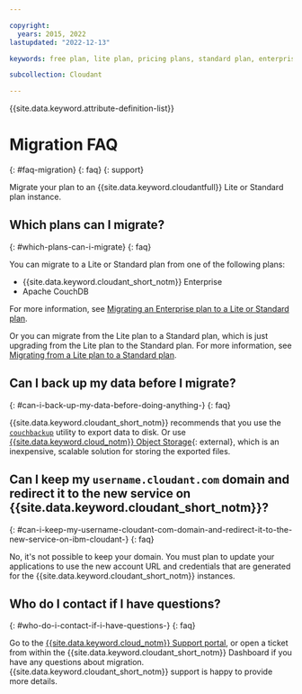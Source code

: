 ```yaml
---

copyright:
  years: 2015, 2022
lastupdated: "2022-12-13"

keywords: free plan, lite plan, pricing plans, standard plan, enterprise plan, backup, support

subcollection: Cloudant

---
```


{{site.data.keyword.attribute-definition-list}}

# Migration FAQ
{: #faq-migration}
{: faq}
{: support}

Migrate your plan to an {{site.data.keyword.cloudantfull}} Lite or Standard plan instance. 

## Which plans can I migrate? 
{: #which-plans-can-i-migrate}
{: faq}

You can migrate to a Lite or Standard plan from one of the following plans: 

- {{site.data.keyword.cloudant_short_notm}} Enterprise
- Apache CouchDB

For more information, see [Migrating an Enterprise plan to a Lite or Standard plan](/docs/Cloudant?topic=Cloudant-migrating-an-enterprise-plan-to-a-lite-or-standard-plan).

Or you can migrate from the Lite plan to a Standard plan, which is just upgrading from the Lite plan to the Standard plan. For more information, see [Migrating from a Lite plan to a Standard plan](/docs/Cloudant?topic=Cloudant-migrating-from-a-lite-plan-to-a-standard-plan).  

## Can I back up my data before I migrate?
{: #can-i-back-up-my-data-before-doing-anything-}
{: faq}

{{site.data.keyword.cloudant_short_notm}} recommends that you use the [`couchbackup`](/docs/Cloudant?topic=Cloudant-ibm-cloudant-backup-and-recovery#ibm-cloudant-backup-and-recovery) utility to export data to disk. Or use [{{site.data.keyword.cloud_notm}} Object Storage](https://www.ibm.com/cloud/object-storage){: external}, which is an inexpensive, scalable solution for storing the exported files. 

## Can I keep my `username.cloudant.com` domain and redirect it to the new service on {{site.data.keyword.cloudant_short_notm}}?
{: #can-i-keep-my-username-cloudant-com-domain-and-redirect-it-to-the-new-service-on-ibm-cloudant-}
{: faq}

No, it's not possible to keep your domain. You must plan to update your applications to use the new account URL and credentials that are generated for the {{site.data.keyword.cloudant_short_notm}} instances. 

## Who do I contact if I have questions?
{: #who-do-i-contact-if-i-have-questions-}
{: faq}

Go to the [{{site.data.keyword.cloud_notm}} Support portal](https://www.ibm.com/cloud/support), or open a ticket from within the {{site.data.keyword.cloudant_short_notm}} Dashboard if you have any questions about migration. {{site.data.keyword.cloudant_short_notm}} support is happy to provide more details. 
